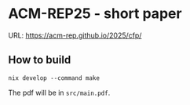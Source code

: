 # ACM-REP25 - short paper

URL: https://acm-rep.github.io/2025/cfp/

## How to build

```console
nix develop --command make
```

The pdf will be in `src/main.pdf`.
